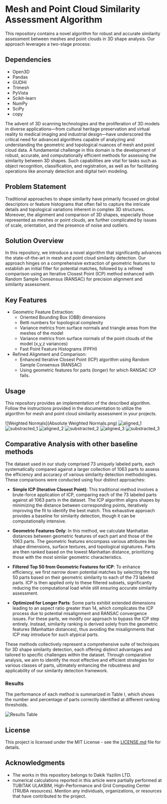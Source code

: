 # Mesh and Point Cloud Similarity Assessment Algorithm

This repository contains a novel algorithm for robust and accurate similarity assessment between meshes and point clouds in 3D shape analysis. Our approach leverages a two-stage process:

## Dependencies

- Open3D
- Pandas
- GUDHI
- Trimesh
- PyVista
- Scikit-learn
- NumPy
- SciPy
- copy

The advent of 3D scanning technologies and the proliferation of 3D models in diverse applications—from cultural heritage preservation and virtual reality to medical imaging and industrial design—have underscored the critical need for advanced algorithms capable of analyzing and understanding the geometric and topological nuances of mesh and point cloud data. A fundamental challenge in this domain is the development of robust, accurate, and computationally efficient methods for assessing the similarity between 3D shapes. Such capabilities are vital for tasks such as object recognition, classification, and registration, as well as for facilitating operations like anomaly detection and digital twin modeling.

## Problem Statement

Traditional approaches to shape similarity have primarily focused on global descriptors or feature histograms that often fail to capture the intricate details and topological variations inherent in complex 3D structures. Moreover, the alignment and comparison of 3D shapes, especially those represented as meshes or point clouds, are further complicated by issues of scale, orientation, and the presence of noise and outliers.

## Solution Overview

In this repository, we introduce a novel algorithm that significantly advances the state-of-the-art in mesh and point cloud similarity detection. Our approach hinges on a comprehensive extraction of geometric features to establish an initial filter for potential matches, followed by a refined comparison using an Iterative Closest Point (ICP) method enhanced with Random Sample Consensus (RANSAC) for precision alignment and similarity assessment.

## Key Features

- Geometric Feature Extraction:
  - Oriented Bounding Box (OBB) dimensions
  - Betti numbers for topological complexity
  - Variance metrics from surface normals and triangle areas from the meshes of the model
  - Variance metrics from surface normals of the point clouds of the model (x,y,z variances)
  - Fast Point Feature Histograms (FPFH)
- Refined Alignment and Comparison:
  - Enhanced Iterative Closest Point (ICP) algorithm using Random Sample Consensus (RANSAC)
  - Using geometric features for parts (longer) for which RANSAC ICP fails.

## Usage

This repository provides an implementation of the described algorithm. Follow the instructions provided in the documentation to utilize the algorithm for mesh and point cloud similarity assessment in your projects.

![Weighted Normals](Absolute Weighted Normals.png)
![aligned_1](aligned_point_clouds_1.png)
![substracted_1](subtracted_point_clouds_1.png)
![aligned_2](aligned_point_clouds_2.png)
![substracted_2](subtracted_point_clouds_2.png)
![aligned_3](aligned_point_clouds_3.png)
![substracted_3](subtracted_point_clouds_3.png)


## Comparative Analysis with other baseline methods

The dataset used in our study comprised 73 uniquely labeled parts, each systematically compared against a larger collection of 1063 parts to assess the efficiency and accuracy of various similarity detection methodologies. These comparisons were conducted using four distinct approaches:

- **Simple ICP (Iterative Closest Point)**: This traditional method involves a brute-force application of ICP, comparing each of the 73 labeled parts against all 1063 parts in the dataset. The ICP algorithm aligns shapes by minimizing the distance between corresponding points, iteratively improving the fit to identify the best match. This exhaustive approach provides a baseline for similarity detection, though it can be computationally intensive.
  
- **Geometric Features Only**: In this method, we calculate Manhattan distances between geometric features of each part and those of the 1063 parts. The geometric features encompass various attributes like shape dimensions, surface textures, and topological signatures. Parts are then ranked based on the lowest Manhattan distance, prioritizing those with the most similar geometric characteristics.
  
- **Filtered Top 50 from Geometric Features for ICP**: To enhance efficiency, we first narrow down potential matches by selecting the top 50 parts based on their geometric similarity to each of the 73 labeled parts. ICP is then applied only to these filtered subsets, significantly reducing the computational load while still ensuring accurate similarity assessment.
  
- **Optimized for Longer Parts**: Some parts exhibit extended dimensions leading to an aspect ratio greater than 14, which complicates the ICP process due to potential misalignment and RANSAC convergence issues. For these parts, we modify our approach to bypass the ICP step entirely. Instead, similarity ranking is derived solely from the geometric features (Manhattan distances), thus avoiding the misalignments that ICP may introduce for such atypical parts.

These methods collectively represent a comprehensive suite of techniques for 3D shape similarity detection, each offering distinct advantages and tailored to specific challenges within the dataset. Through comparative analysis, we aim to identify the most effective and efficient strategies for various classes of parts, ultimately enhancing the robustness and applicability of our similarity detection framework.

### Results

The performance of each method is summarized in Table I, which shows the number and percentage of parts correctly identified at different ranking thresholds.

![Results Table](results.png)

## License

This project is licensed under the MIT License - see the [LICENSE.md](LICENSE.md) file for details.

## Acknowledgments

- The works in this repository belongs to Dakik Yazilim LTD.
- numerical calculations reported in this article were partially performed at TUBITAK ULAKBIM, High-Performance and Grid Computing Center (TRUBA resources).
Mention any individuals, organizations, or resources that have contributed to the project.




